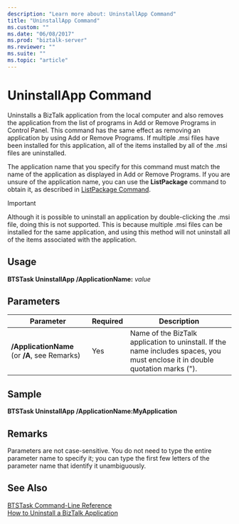 ```yaml
---
description: "Learn more about: UninstallApp Command"
title: "UninstallApp Command"
ms.custom: ""
ms.date: "06/08/2017"
ms.prod: "biztalk-server"
ms.reviewer: ""
ms.suite: ""
ms.topic: "article"
---
```

# UninstallApp Command
Uninstalls a BizTalk application from the local computer and also removes the application from the list of programs in Add or Remove Programs in Control Panel. This command has the same effect as removing an application by using Add or Remove Programs. If multiple .msi files have been installed for this application, all of the items installed by all of the .msi files are uninstalled.  
  
 The application name that you specify for this command must match the name of the application as displayed in Add or Remove Programs. If you are unsure of the application name, you can use the **ListPackage** command to obtain it, as described in [ListPackage Command](../core/listpackage-command.md).  
  
> [!IMPORTANT]
>  Although it is possible to uninstall an application by double-clicking the .msi file, doing this is not supported. This is because multiple .msi files can be installed for the same application, and using this method will not uninstall all of the items associated with the application.  
  
## Usage  
 **BTSTask UninstallApp /ApplicationName:** *value*  
  
## Parameters  
  
|Parameter|Required|Description|  
|---------------|--------------|-----------------|  
|**/ApplicationName** (or **/A**, see Remarks)|Yes|Name of the BizTalk application to uninstall. If the name includes spaces, you must enclose it in double quotation marks (").|  
  
## Sample  
 **BTSTask UninstallApp /ApplicationName:MyApplication**  
  
## Remarks  
 Parameters are not case-sensitive. You do not need to type the entire parameter name to specify it; you can type the first few letters of the parameter name that identify it unambiguously.  
  
## See Also  
 [BTSTask Command-Line Reference](../core/btstask-command-line-reference.md)   
 [How to Uninstall a BizTalk Application](../core/how-to-uninstall-a-biztalk-application.md)
